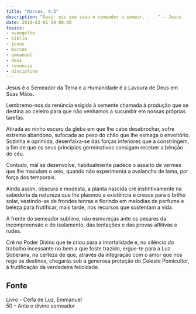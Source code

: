 ```yaml
---
title: "Marcos, 4:3"
description: “Ouvi: eis que saiu o semeador a semear. . . “ – Jesus
date: 2019-02-01 19:00:00
topics: 
- evangelho
- biblia
- jesus
- marcos
- emmanuel
- deus
- renuncia
- disciplina
---
```


Jesus é o Semeador da Terra e a Humanidade é a Lavoura de Deus em Suas Mãos.

Lembremo-nos da renúncia exigida à semente chamada à produção que se destina ao
celeiro para que não venhamos a sucumbir em nossas próprias tarefas.

Atirada ao ninho escuro da gleba em que lhe cabe desabrochar, sofre extremo
abandono, sufocada ao peso do chão que lhe esmaga o envoltório. Sozinha e
oprimida, desenfaixa-se das forças inferiores que a constringem, a fim de que os
seus princípios germinativos consigam receber a bênção do céu.

Contudo, mal se desenvolve, habitualmente padece o assalto de vermes que lhe
maculam o seio, quando não experimenta a avalancha de lama, por força dos
temporais.

Ainda assim, obscura e modesta, a planta nascida crê instintivamente na
sabedoria da natureza que lhe plasmou a existência e cresce para o brilho solar,
vestindo-se de frondes tenras e florindo em melodias de perfume e beleza para
frutificar, mais tarde, nos recursos que sustentam a vida.

A frente do semeador sublime, não esmoreças ante os pesares da incompreensão e do
isolamento, das tentações e das provas aflitivas e rudes.

Crê no Poder Divino que te criou para a imortalidade e, no silêncio do trabalho
incessante no bem a que foste trazido, ergue-te para a Luz Soberana, na certeza
de que, através da integração com o amor que nos rege os destinos, chegarás sob
a generosa proteção do Celeste Pomicultor, à frutificação da verdadeira
felicidade.


## Fonte
Livro - Ceifa de Luz, Emmanuel  
50 - Ante o divino semeador
